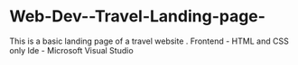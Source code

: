 # Web-Dev--Travel-Landing-page-

This is a basic landing page of a travel website .
Frontend - HTML and CSS only
Ide - Microsoft Visual Studio
